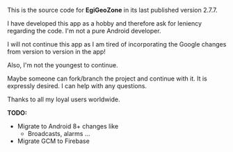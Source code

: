 This is the source code for **EgiGeoZone** in its last published version 2.7.7.

I have developed this app as a hobby and therefore ask for leniency regarding the code.
I'm not a pure Android developer.

I will not continue this app as I am tired of incorporating the Google changes from version to version in the app!

Also, I'm not the youngest to continue.

Maybe someone can fork/branch the project and continue with it. It is expressly desired.
I can help with any questions.

Thanks to all my loyal users worldwide.

**TODO:**
- Migrate to Android 8+ changes like
  - Broadcasts, alarms ...
- Migrate GCM to Firebase
  